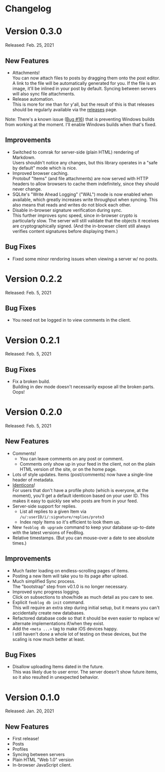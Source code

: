 Changelog
=========

Version 0.3.0
=============

Released: Feb. 25, 2021

New Features
------------

 * Attachments!  
   You can now attach files to posts by dragging them onto the post editor. A
   link to the file will be automatically generated for you. If the file is an
   image, it'll be inlined in your post by default. Syncing between servers will
   also sync file attachments.
 * Release automation.  
   This is more for me than for y'all, but the result of this is that releases should be regularly available via the [releases] page.

[releases]: https://github.com/NfNitLoop/feoblog/releases

Note: There's a known issue ([Bug #16]) that is preventing Windows builds from working at the moment. I'll enable Windows builds when that's fixed.

[Bug #16]: https://github.com/NfNitLoop/feoblog/issues/16


Improvements
------------

 * Switched to comrak for server-side (plain HTML) rendering of Markdown.  
   Users shouldn't notice any changes, but this library operates in a "safe by
   default" mode which is nice.
 * Improved browser caching.   
   Protobuf "Items" (and file attachments) are now served with HTTP headers to
   allow browsers to cache them indefinitely, since they should never change.
 * SQLite's "Write Ahead Logging" ("WAL") mode is now enabled when available,
   which greatly increases write throughput when syncing. This also means that
   reads and writes do not block each other.
 * Disable in-browser signature verification during sync.  
   This further improves sync speed, since in-browser crypto is particularly slow.
   The server will still validate that the objects it receives are cryptographically
   signed. (And the in-browser client still always verifies content signatures before
   displaying them.)
  

Bug Fixes
---------

 * Fixed some minor rendoring issues when viewing a server w/ no posts.

Version 0.2.2
=============

Released: Feb. 5, 2021

Bug Fixes
---------

 * You need not be logged in to view comments in the client.

Version 0.2.1
=============

Released: Feb. 5, 2021

Bug Fixes
---------

* Fix a broken build.  
  Building in dev mode doesn't necessarily expose all the broken parts. Oops!


Version 0.2.0
=============

Released: Feb. 5, 2021

New Features
------------

 * Comments!
    * You can leave comments on any post or comment.
    * Comments only show up in your feed in the client, not on the plain HTML
      version of the site, or on the home page.
 * Lots of style updates. Items (post/comments) now have a single-line header of
   metadata.
 * [Identicons]!  
   For users that don't have a profile photo (which is everyone, at the moment),
   you'll get a default identicon based on your user ID. This makes it easy to
   quickly see who posts are from in your feed.
 * Server-side support for replies.
   * List all replies to a given Item via `/u/:userID/i/:signature/replies/proto3`
   * Index reply Items so it's efficient to look them up.
 * New `feoblog db upgrade` command to keep your database up-to-date with the
   latest versions of FeoBlog.
 * Relative timestamps. (But you can mouse-over a date to see absolute times.)

[Identicons]: https://en.wikipedia.org/wiki/Identicon


Improvements
------------

 * Much faster loading on endless-scrolling pages of items.
 * Posting a new Item will take you to its page after upload.
 * Much simplified Sync process.  
   The "bootstrap" step from v0.1.0 is no longer necessary.
 * Improved sync progress logging.  
   Click on subsections to show/hide as much detail as you care to see.
 * Explicit `feoblog db init` command.  
   This will require an extra step during initial setup, but it means you can't
   accidentally create new databases.
 * Refactored database code so that it should be even easier to replace w/
   alternate implementations if/when they exist.
 * Add the `<meta ...>` tag to make iOS devices happy.  
   I still haven't done a whole lot of testing on these devices, but the scaling
   is now much better at least.

Bug Fixes
---------

 * Disallow uploading Items dated in the future.  
   This was likely due to user error. The server doesn't show future items, so it
   also resulted in unexpected behavior.

Version 0.1.0
=============

Released: Jan. 20, 2021

New Features
------------

 * First release!
 * Posts
 * Profiles
 * Syncing between servers
 * Plain HTML "Web 1.0" version
 * In-browser JavaScript client.
